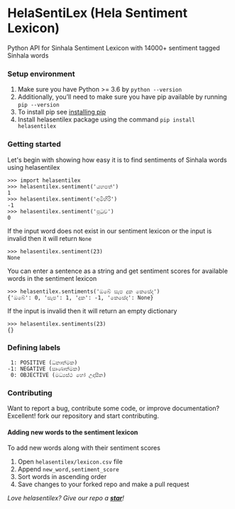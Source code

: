 # HelaSentiLex (Hela Sentiment Lexicon)
Python API for Sinhala Sentiment Lexicon with 14000+ sentiment tagged Sinhala words

### Setup environment
1. Make sure you have Python >= 3.6 by `python --version`
2. Additionally, you’ll need to make sure you have pip available by running `pip --version`
3. To install pip see [installing pip](https://pip.pypa.io/en/stable/installing/)
4. Install helasentilex package using the command `pip install helasentilex`

### Getting started
Let's begin with showing how easy it is to find sentiments of Sinhala words using helasentilex
```
>>> import helasentilex
>>> helasentilex.sentiment('යහපත්')
1
>>> helasentilex.sentiment('අමිහිරි')
-1
>>> helasentilex.sentiment('පුටුව')
0
```

If the input word does not exist in our sentiment lexicon or the input is invalid then it will return `None`
```
>>> helasentilex.sentiment(23)
None
```

You can enter a sentence as a string and get sentiment scores for available words in the sentiment lexicon
```
>>> helasentilex.sentiments('ඔබේ සැප දුක කෙසේද')
{'ඔබේ': 0, 'සැප': 1, 'දුක': -1, 'කෙසේද': None}
```

If the input is invalid then it will return an empty dictionary
```
>>> helasentilex.sentiments(23)
{}
```

### Defining labels
```
 1: POSITIVE (ධනාත්මක)
-1: NEGATIVE (ඍණාත්මක)
 0: OBJECTIVE (මධ්‍යස්ථ හෝ උදාසීන)
```


### Contributing
Want to report a bug, contribute some code, or improve documentation? Excellent! fork our repository and start 
contributing.

#### Adding new words to the sentiment lexicon
To add new words along with their sentiment scores 

1. Open `helasentilex/lexicon.csv` file
2. Append `new_word,sentiment_score`
3. Sort words in ascending order
4. Save changes to your forked repo and make a pull request

_Love helasentilex? Give our repo a **[star](https://github.com/binodmx/helasentilex)**!_
